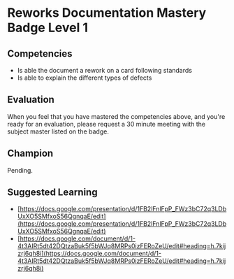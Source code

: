 # Reworks Documentation Mastery Badge Level 1

## Competencies

- Is able the document a rework on a card following standards
- Is able to explain the different types of defects

## Evaluation
When you feel that you have mastered the competencies above, and you're ready for an evaluation, please request a 30 minute meeting with the subject master listed on the badge.

## Champion
Pending.

## Suggested Learning

 - [https://docs.google.com/presentation/d/1FB2lFnlFpP_FWz3bC72q3LDbUxXO5SMfxoS56QgnqaE/edit](https://docs.google.com/presentation/d/1FB2lFnlFpP_FWz3bC72q3LDbUxXO5SMfxoS56QgnqaE/edit)
 - [https://docs.google.com/document/d/1-4t3AIRt5dt42DQtzaBuk5f5bWJq8MRPs0izFERoZeU/edit#heading=h.7kijzrj6qh8i](https://docs.google.com/document/d/1-4t3AIRt5dt42DQtzaBuk5f5bWJq8MRPs0izFERoZeU/edit#heading=h.7kijzrj6qh8i)